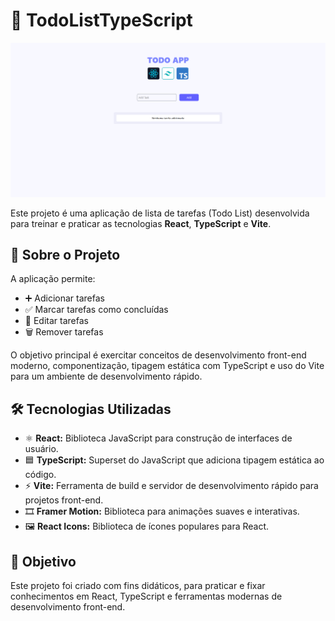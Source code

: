 # 📝 TodoListTypeScript

![ToDoList Screenshot](https://raw.githubusercontent.com/Marcos-Valee/taskify-ts/main/src/assets/capturaDeTela.png)

Este projeto é uma aplicação de lista de tarefas (Todo List) desenvolvida para treinar e praticar as tecnologias **React**, **TypeScript** e **Vite**.

## 🚀 Sobre o Projeto

A aplicação permite:

- ➕ Adicionar tarefas
- ✅ Marcar tarefas como concluídas
- 📝 Editar tarefas
- 🗑️ Remover tarefas

O objetivo principal é exercitar conceitos de desenvolvimento front-end moderno, componentização, tipagem estática com TypeScript e uso do Vite para um ambiente de desenvolvimento rápido.

## 🛠️ Tecnologias Utilizadas

- ⚛️ **React:** Biblioteca JavaScript para construção de interfaces de usuário.
- 🟦 **TypeScript:** Superset do JavaScript que adiciona tipagem estática ao código.
- ⚡ **Vite:** Ferramenta de build e servidor de desenvolvimento rápido para projetos front-end.
- 🎞️ **Framer Motion:** Biblioteca para animações suaves e interativas.
- 🖼️ **React Icons:** Biblioteca de ícones populares para React.

## 🎯 Objetivo

Este projeto foi criado com fins didáticos, para praticar e fixar conhecimentos em React, TypeScript e ferramentas modernas de desenvolvimento front-end.


